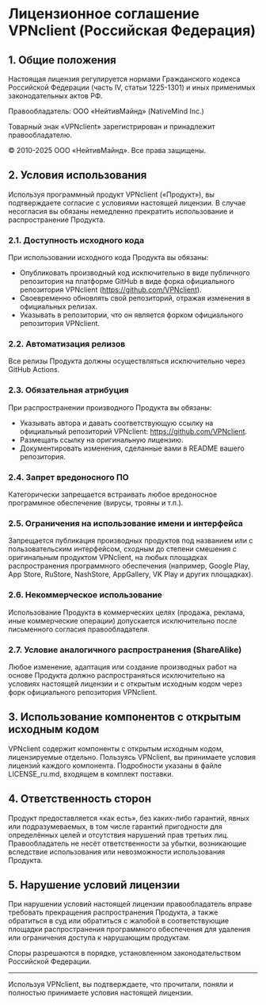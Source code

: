 # Лицензионное соглашение VPNclient (Российская Федерация)

## 1. Общие положения
Настоящая лицензия регулируется нормами Гражданского кодекса Российской Федерации (часть IV, статьи 1225-1301) и иных применимых законодательных актов РФ.

Правообладатель: ООО «НейтивМайнд» (NativeMind Inc.)

Товарный знак «VPNclient» зарегистрирован и принадлежит правообладателю.

© 2010-2025 ООО «НейтивМайнд». Все права защищены.

## 2. Условия использования

Используя программный продукт VPNclient («Продукт»), вы подтверждаете согласие с условиями настоящей лицензии. В случае несогласия вы обязаны немедленно прекратить использование и распространение Продукта.

### 2.1. Доступность исходного кода

При использовании исходного кода Продукта вы обязаны:

- Опубликовать производный код исключительно в виде публичного репозитория на платформе GitHub в виде форка официального репозитория VPNclient (https://github.com/VPNclient).
- Своевременно обновлять свой репозиторий, отражая изменения в официальных релизах.
- Указывать в репозитории, что он является форком официального репозитория VPNclient.

### 2.2. Автоматизация релизов

Все релизы Продукта должны осуществляться исключительно через GitHub Actions.

### 2.3. Обязательная атрибуция

При распространении производного Продукта вы обязаны:

- Указывать автора и давать соответствующую ссылку на официальный репозиторий VPNclient: https://github.com/VPNclient.
- Размещать ссылку на оригинальную лицензию.
- Документировать изменения, сделанные вами в README вашего репозитория.

### 2.4. Запрет вредоносного ПО

Категорически запрещается встраивать любое вредоносное программное обеспечение (вирусы, трояны и т.п.).

### 2.5. Ограничения на использование имени и интерфейса

Запрещается публикация производных продуктов под названием или с пользовательским интерфейсом, сходным до степени смешения с оригинальным продуктом VPNclient, на любых площадках распространения программного обеспечения (например, Google Play, App Store, RuStore, NashStore, AppGallery, VK Play и других площадках).

### 2.6. Некоммерческое использование

Использование Продукта в коммерческих целях (продажа, реклама, иные коммерческие операции) допускается исключительно после письменного согласия правообладателя.

### 2.7. Условие аналогичного распространения (ShareAlike)

Любое изменение, адаптация или создание производных работ на основе Продукта должно распространяться исключительно на условиях настоящей лицензии и с открытым исходным кодом через форк официального репозитория VPNclient.

## 3. Использование компонентов с открытым исходным кодом

VPNclient содержит компоненты с открытым исходным кодом, лицензируемые отдельно. Пользуясь VPNclient, вы принимаете условия лицензий каждого компонента. Подробности указаны в файле LICENSE_ru.md, входящем в комплект поставки.

## 4. Ответственность сторон

Продукт предоставляется «как есть», без каких-либо гарантий, явных или подразумеваемых, в том числе гарантий пригодности для определённых целей и отсутствия нарушений прав третьих лиц. Правообладатель не несёт ответственности за убытки, возникающие вследствие использования или невозможности использования Продукта.

## 5. Нарушение условий лицензии

При нарушении условий настоящей лицензии правообладатель вправе требовать прекращения распространения Продукта, а также обратиться в суд или обратиться с жалобой в соответствующие площадки распространения программного обеспечения для удаления или ограничения доступа к нарушающим продуктам.

Споры разрешаются в порядке, установленном законодательством Российской Федерации.

---

Используя VPNclient, вы подтверждаете, что прочитали, поняли и полностью принимаете условия настоящей лицензии.

